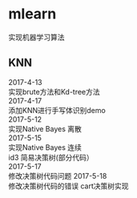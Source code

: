# mlearn
实现机器学习算法

## KNN
2017-4-13</br>
实现brute方法和Kd-tree方法</br>
2017-4-17</br>
添加KNN进行手写体识别demo</br>
2017-5-12</br>
实现Native Bayes 离散</br>
2017-5-15</br>
实现Native Bayes 连续</br>
id3 简易决策树(部分代码）</br>
2017-5-17</br>
修改决策树代码问题
2017-5-18</br>
修改决策树代码的错误
cart决策树实现
